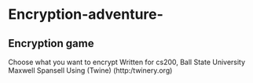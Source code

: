 # Encryption-adventure-

## Encryption game 

Choose what you want to encrypt 
Written for cs200, Ball State University 
Maxwell Spansell
Using (Twine) (http:/twinery.org)
